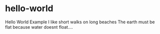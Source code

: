 # hello-world
Hello World Example
I like short walks on long beaches
The earth must be flat because water doesnt float....
